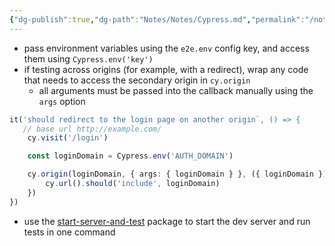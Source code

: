 ```yaml
---
{"dg-publish":true,"dg-path":"Notes/Notes/Cypress.md","permalink":"/notes/notes/cypress/","tags":["language/javascript","tech/testing"]}
---
```



- pass environment variables using the `e2e.env` config key, and access them using `Cypress.env('key')`
- if testing across origins (for example, with a redirect), wrap any code that needs to access the secondary origin in `cy.origin`
    - all arguments must be passed into the callback manually using the `args` option

```ts
it('should redirect to the login page on another origin`, () => {
   // base url http://example.com/
    cy.visit('/login')

    const loginDomain = Cypress.env('AUTH_DOMAIN')

    cy.origin(loginDomain, { args: { loginDomain } }, ({ loginDomain }) => {
        cy.url().should('include', loginDomain)
    })
})
```

- use the [start-server-and-test](https://www.npmjs.com/package/start-server-and-test) package to start the dev server and run tests in one command
